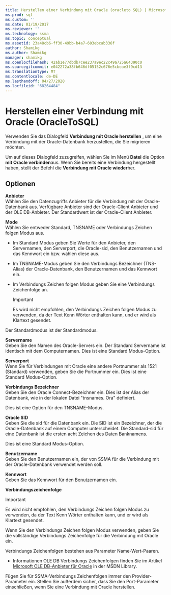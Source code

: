 ```yaml
---
title: Herstellen einer Verbindung mit Oracle (oracleto SQL) | Microsoft-Dokumentation
ms.prod: sql
ms.custom: ''
ms.date: 01/19/2017
ms.reviewer: ''
ms.technology: ssma
ms.topic: conceptual
ms.assetid: 23a48cb6-ff30-49bb-b4a7-603ebcab336f
author: Shamikg
ms.author: Shamikg
manager: shamikg
ms.openlocfilehash: 42ab1e77dbdb7cee237a9ec22c49a725a64390c0
ms.sourcegitcommit: e042272a38fb646df05152c676e5cbeae3f9cd13
ms.translationtype: MT
ms.contentlocale: de-DE
ms.lasthandoff: 04/27/2020
ms.locfileid: "68264484"
---
```

# <a name="connect-to-oracle-oracletosql"></a>Herstellen einer Verbindung mit Oracle (OracleToSQL)
Verwenden Sie das Dialogfeld **Verbindung mit Oracle herstellen** , um eine Verbindung mit der Oracle-Datenbank herzustellen, die Sie migrieren möchten.  
  
Um auf dieses Dialogfeld zuzugreifen, wählen Sie im Menü **Datei** die Option **mit Oracle verbinden**aus. Wenn Sie bereits eine Verbindung hergestellt haben, stellt der Befehl die **Verbindung mit Oracle wieder**her.  
  
## <a name="options"></a>Optionen  
**Anbieter**  
Wählen Sie den Datenzugriffs Anbieter für die Verbindung mit der Oracle-Datenbank aus. Verfügbare Anbieter sind der Oracle-Client Anbieter und der OLE DB-Anbieter. Der Standardwert ist der Oracle-Client Anbieter.  
  
**Mode**  
Wählen Sie entweder Standard, TNSNAME oder Verbindungs Zeichen folgen Modus aus.  
  
-   Im Standard Modus geben Sie Werte für den Anbieter, den Servernamen, den Serverport, die Oracle-sid, den Benutzernamen und das Kennwort ein bzw. wählen diese aus.  
  
-   Im TNSNAME-Modus geben Sie den Verbindungs Bezeichner (TNS-Alias) der Oracle-Datenbank, den Benutzernamen und das Kennwort ein.  
  
-   Im Verbindungs Zeichen folgen Modus geben Sie eine Verbindungs Zeichenfolge an.  
  
    > [!IMPORTANT]  
    > Es wird nicht empfohlen, den Verbindungs Zeichen folgen Modus zu verwenden, da der Text Kenn Wörter enthalten kann, und er wird als Klartext gesendet.  
  
Der Standardmodus ist der Standardmodus.  
  
**Servername**  
Geben Sie den Namen des Oracle-Servers ein. Der Standard Servername ist identisch mit dem Computernamen. Dies ist eine Standard Modus-Option.  
  
**Serverport**  
Wenn Sie für Verbindungen mit Oracle eine andere Portnummer als 1521 (Standard) verwenden, geben Sie die Portnummer ein. Dies ist eine Standard Modus-Option.  
  
**Verbindungs Bezeichner**  
Geben Sie den Oracle Connect-Bezeichner ein. Dies ist der Alias der Datenbank, wie in der lokalen Datei "tnsnames. Ora" definiert.  
  
Dies ist eine Option für den TNSNAME-Modus.  
  
**Oracle SID**  
Geben Sie die sid für die Datenbank ein. Die SID ist ein Bezeichner, der die Oracle-Datenbank auf einem Computer unterscheidet. Die Standard-sid für eine Datenbank ist die ersten acht Zeichen des Daten Banknamens.  
  
Dies ist eine Standard Modus-Option.  
  
**Benutzername**  
Geben Sie den Benutzernamen ein, der von SSMA für die Verbindung mit der Oracle-Datenbank verwendet werden soll.  
  
**Kennwort**  
Geben Sie das Kennwort für den Benutzernamen ein.  
  
**Verbindungszeichenfolge**  
> [!IMPORTANT]  
> Es wird nicht empfohlen, den Verbindungs Zeichen folgen Modus zu verwenden, da der Text Kenn Wörter enthalten kann, und er wird als Klartext gesendet.  
  
Wenn Sie den Verbindungs Zeichen folgen Modus verwenden, geben Sie die vollständige Verbindungs Zeichenfolge für die Verbindung mit Oracle ein.  
  
Verbindungs Zeichenfolgen bestehen aus Parameter Name-Wert-Paaren.  
  
-   Informationen OLE DB Verbindungs Zeichenfolgen finden Sie im Artikel [Microsoft OLE DB-Anbieter für Oracle](https://go.microsoft.com/fwlink/?LinkId=85640) in der MSDN Library.  
  
Fügen Sie für SSMA-Verbindungs Zeichenfolgen immer den Provider-Parameter ein. Stellen Sie außerdem sicher, dass Sie den Port-Parameter einschließen, wenn Sie eine Verbindung mit Oracle herstellen.  
  
